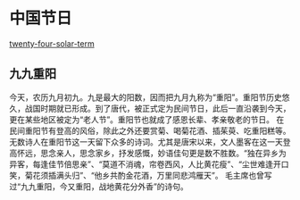 # 中国节日

[twenty-four-solar-term](../../english/twenty-four-solar-term)

## 九九重阳

今天，农历九月初九。九是最大的阳数，因而把九月九称为“重阳”。重阳节历史悠久，战国时期就已形成。到了唐代，被正式定为民间节日，此后一直沿袭到今天，更在某些地区被定为“老人节”。重阳节也就成了感恩长辈、孝亲敬老的节日。
在民间重阳节有登高的风俗，除此之外还要赏菊、喝菊花酒、插茱萸、吃重阳糕等。
无数诗人在重阳节这一天留下众多的诗词。尤其是唐宋以来，文人墨客在这一天登高怀远，思念亲人，思念家乡，抒发感慨，妙语佳句更是数不胜数。“独在异乡为异客，每逢佳节倍思亲”、“莫道不消魂，帘卷西风，人比黄花瘦”、“尘世难逢开口笑，菊花须插满头归”、“他乡共酌金花酒，万里同悲鸿雁天”。
毛主席也曾写过“九九重阳，今又重阳，战地黄花分外香”的诗句。
